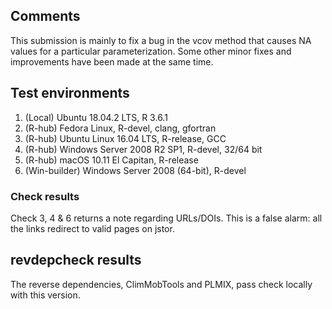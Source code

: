 ## Comments

This submission is mainly to fix a bug in the vcov method that causes NA values for a particular parameterization. Some other minor fixes and improvements have been made at the same time.

## Test environments

1. (Local) Ubuntu 18.04.2 LTS, R 3.6.1
2. (R-hub) Fedora Linux, R-devel, clang, gfortran
3. (R-hub) Ubuntu Linux 16.04 LTS, R-release, GCC          
4. (R-hub) Windows Server 2008 R2 SP1, R-devel, 32/64 bit
5. (R-hub) macOS 10.11 El Capitan, R-release
6. (Win-builder) Windows Server 2008 (64-bit), R-devel
    
### Check results

Check 3, 4 & 6 returns a note regarding URLs/DOIs. This is a false alarm: all the links redirect to valid pages on jstor.

## revdepcheck results

The reverse dependencies, ClimMobTools and PLMIX, pass check locally with this version.

